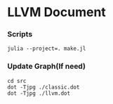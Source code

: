 # LLVM Document

### Scripts

```shell script
julia --project=. make.jl
```

### Update Graph(If need)

```shell script
cd src
dot -Tjpg ./classic.dot
dot -Tjpg ./llvm.dot
```

